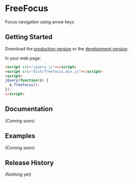 # FreeFocus

Focus navigation using arrow keys

## Getting Started

Download the [production version][min] or the [development version][max].

[min]: https://raw.github.com/Flamefork/jquery-freefocus/master/dist/jquery.freefocus.min.js
[max]: https://raw.github.com/Flamefork/jquery-freefocus/master/dist/jquery.freefocus.js

In your web page:

```html
<script src="jquery.js"></script>
<script src="dist/freefocus.min.js"></script>
<script>
jQuery(function($) {
  $.freefocus();
});
</script>
```

## Documentation
_(Coming soon)_

## Examples
_(Coming soon)_

## Release History
_(Nothing yet)_
